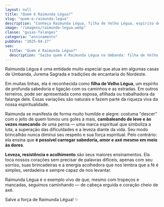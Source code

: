 ```yaml
---
layout: null
title: "Quem é Raimunda Légua?"
slug: "quem-e-raimunda-legua"
description: "Conheça Raimunda Légua, filha de Velho Légua, espírito de grande sabedoria, simplicidade e força na Umbanda."
image: "/imagens/raimunda-legua.webp"
classe: "guias-falanges"
categoria: "ensinamento"
pubDate: "2025-04-27"
seo:
  title: "Quem é Raimunda Légua?"
  description: "Saiba quem é Raimunda Légua na Umbanda: filha de Velho Légua, com seu jeito alegre e humilde, ela traz grandes ensinamentos de resistência e amor."
---
```


Raimunda Légua é uma entidade muito especial que atua em algumas casas de Umbanda, Jurema Sagrada e tradições de encantaria do Nordeste. 

Em muitas linhas, ela é reconhecida como **filha de Velho Légua**, um espírito de profunda sabedoria e ligação com os caminhos e as estradas. Em outros terreiros, pode ser apresentada como esposa, afilhada ou trabalhadora da falange dele. Essas variações são naturais e fazem parte da riqueza viva da nossa espiritualidade.

Raimunda se manifesta de forma muito humilde e alegre: costuma "descer" com o jeito de quem tomou uns goles a mais, **cambaleando de leve e às vezes mancando** de uma perna — uma marca espiritual que simboliza a luta, a superação das dificuldades e a leveza diante da vida. Seu modo brincalhão nunca diminui seu respeito e sua força espiritual. Pelo contrário: ela ensina que **é possível carregar sabedoria, amor e axé mesmo em meio às dores**.

**Leveza, resistência e acolhimento** são seus maiores ensinamentos. Ela toca nossos corações sem precisar de palavras difíceis, apenas com seu sorriso, suas brincadeiras e a energia acolhedora que nos lembra que a fé é simples, verdadeira e sempre capaz de nos levantar.

Raimunda Légua é o exemplo vivo de que, mesmo com tropeços e mancadas, seguimos caminhando — de cabeça erguida e coração cheio de axé.

Salve a força de Raimunda Légua! ✨
